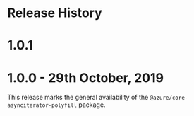 Release History
================

# 1.0.1

# 1.0.0 - 29th October, 2019

This release marks the general availability of the `@azure/core-asynciterator-polyfill` package.

